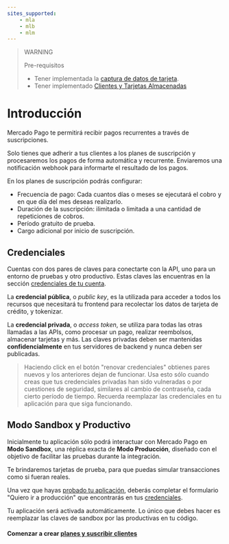 ```yaml
---
sites_supported:
    - mla
    - mlb 
    - mlm
---
```


> WARNING
>
> Pre-requisitos
>
> * Tener implementada la [captura de datos de tarjeta](../../payments/api/receiving-payment-by-card.es.md#captura-los-datos-de-tarjeta).
> * Tener implementado [Clientes y Tarjetas Almacenadas](../../payments/api/customers-and-cards.es.md)

# Introducción

Mercado Pago te permitirá recibir pagos recurrentes a través de suscripciones. 

Solo tienes que adherir a tus clientes a los planes de suscripción y procesaremos los pagos de forma automática y recurrente.
Enviaremos una notificación webhook para informarte el resultado de los pagos.

En los planes de suscripción podrás configurar:

* Frecuencia de pago: Cada cuantos días o meses se ejecutará el cobro y en que día del mes deseas realizarlo.
* Duración de la suscripción: ilimitada o limitada a una cantidad de repeticiones de cobros.
* Período gratuito de prueba.
* Cargo adicional por inicio de suscripción.

## Credenciales

Cuentas con dos pares de claves para conectarte con la API, uno para un entorno de pruebas y otro productivo. Estas claves las encuentras en la sección [credenciales de tu cuenta](https://www.mercadopago.com.ar/account/credentials).

La **credencial pública**, o *public key*, es la utilizada para acceder a todos los recursos que necesitará tu frontend para recolectar los datos de tarjeta de crédito, y tokenizar.

La **credencial privada**, o *access token*, se utiliza para todas las otras llamadas a las APIs, como procesar un pago, realizar reembolsos, almacenar tarjetas y más. Las claves privadas deben ser mantenidas **confidencialmente** en tus servidores de backend y nunca deben ser publicadas.

> Haciendo click en el botón "renovar credenciales" obtienes pares nuevos y los anteriores dejan de funcionar. Usa esto sólo cuando creas que tus credenciales privadas han sido vulneradas o por cuestiones de seguridad, similares al cambio de contraseña, cada cierto período de tiempo. Recuerda reemplazar las credenciales en tu aplicación para que siga funcionando.

## Modo Sandbox y Productivo

Inicialmente tu aplicación sólo podrá interactuar con Mercado Pago en **Modo Sandbox**, una réplica exacta de **Modo Producción**, diseñado con el objetivo de facilitar las pruebas durante la integración.

Te brindaremos tarjetas de prueba, para que puedas simular transacciones como si fueran reales.

Una vez que hayas [probado tu aplicación](/guides/subscriptions/api/testing.es.md), deberás completar el formulario "Quiero ir a producción" que encontrarás en tus [credenciales](https://www.mercadopago.com.ar/account/credentials).

Tu aplicación será activada automáticamente. Lo único que debes hacer es reemplazar las claves de sandbox por las productivas en tu código.


#### Comenzar a crear [planes y suscribir clientes](/guides/subscriptions/api/create-subscription.es.md)
